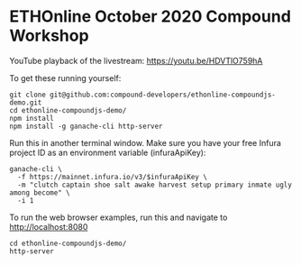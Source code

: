 # ETHOnline October 2020 Compound Workshop

YouTube playback of the livestream: https://youtu.be/HDVTlO759hA

To get these running yourself:

```
git clone git@github.com:compound-developers/ethonline-compoundjs-demo.git
cd ethonline-compoundjs-demo/
npm install
npm install -g ganache-cli http-server
```

Run this in another terminal window. Make sure you have your free Infura project ID as an environment variable (infuraApiKey):

```
ganache-cli \
  -f https://mainnet.infura.io/v3/$infuraApiKey \
  -m "clutch captain shoe salt awake harvest setup primary inmate ugly among become" \
  -i 1
```

To run the web browser examples, run this and navigate to [http://localhost:8080](http://localhost:8080)

```
cd ethonline-compoundjs-demo/
http-server
```

